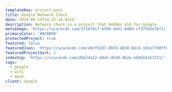 ```yaml
---
templateKey: project-post
title: Google Network Check
date: 2019-09-13T14:25:18.651Z
description: Network check is a project that Hobbes did for Google.
metaImage: 'https://ucarecdn.com/3716fd17-6f68-4e41-8d8d-cf377b5e76f1/'
primaryColor: '#8C6B58'
protectedProject: true
featured: false
featuredJson: 'https://ucarecdn.com/49cf52d7-897d-4830-bbc8-3d1e77d0ff8c/'
featuredProjectSort: 1
indexSvg: 'https://ucarecdn.com/db62da12-dda5-4b38-9b2e-eb0e54167221/'
tags:
  - google
  - wifi
  - mesh
client: Google
---
```


